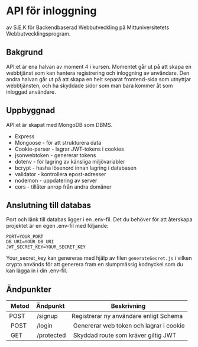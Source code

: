 # API för inloggning

av S.E.K för Backendbaserad Webbutveckling på Mittuniversitetets Webbutvecklingsprogram.

## Bakgrund

API:et är ena halvan av moment 4 i kursen. Momentet går ut på att skapa en webbtjänst som kan hantera registrering och inloggning av användare. Den andra halvan går ut på att skapa en helt separat frontend-sida som utnyttjar webbtjänsten, och ha skyddade sidor som man bara kommer åt som inloggad användare.

## Uppbyggnad

API:et är skapat med MongoDB som DBMS.

-   Express
-   Mongoose - för att strukturera data
-   Cookie-parser - lagrar JWT-tokens i cookies
-   jsonwebtoken - genererar tokens
-   dotenv - för lagring av känsliga miljövariabler
-   bcrypt - hasha lösenord innan lagring i databasen
-   validator - kontrollera epost-adresser
-   nodemon - uppdatering av server
-   cors - tillåter anrop från andra domäner

## Anslutning till databas

Port och länk till databas ligger i en .env-fil. Det du behöver för att återskapa projektet är en egen .env-fil med följande:

```
PORT=YOUR_PORT
DB_URI=YOUR_DB_URI
JWT_SECRET_KEY=YOUR_SECRET_KEY
```

Your_secret_key kan genereras med hjälp av filen `generateSecret.js` i vilken crypto används för att generera fram en slumpmässig kodnyckel som du kan lägga in i din .env-fil.

## Ändpunkter

|  Metod | Ändpunkt    | Beskrivning                              |
| ------ | ----------- | ---------------------------------------- |
| POST   |  /signup    | Registrerar ny användare enligt Schema   |
|  POST  |  /login     |  Genererar web token och lagrar i cookie |
|  GET   |  /protected |  Skyddad route som kräver giltig JWT     |

